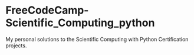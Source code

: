 # FreeCodeCamp-Scientific_Computing_python
My personal solutions to the Scientific Computing with Python Certification projects.
